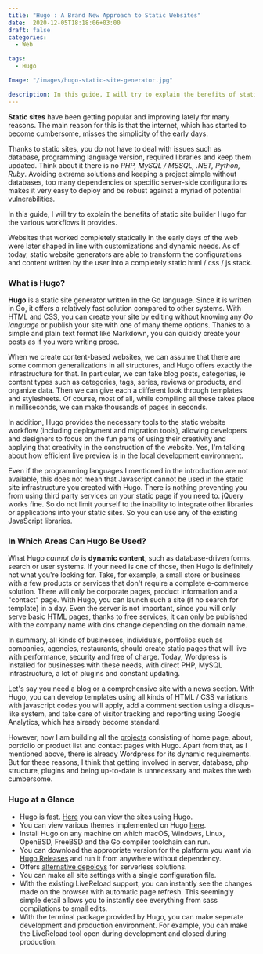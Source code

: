 ```yaml
---
title: "Hugo : A Brand New Approach to Static Websites"
date:  2020-12-05T18:18:06+03:00
draft: false
categories:
  - Web

tags:
  - Hugo

Image: "/images/hugo-static-site-generator.jpg"

description: In this guide, I will try to explain the benefits of static site builder Hugo for the various workflows it provides.
---
```


**Static sites** have been getting popular and improving lately for many reasons. The main reason for this is that the internet, which has started to become cumbersome, misses the simplicity of the early days.

Thanks to static sites, you do not have to deal with issues such as database, programming language version, required libraries and keep them updated. Think about it there is no *PHP, MySQL / MSSQL, .NET, Python, Ruby*. Avoiding extreme solutions and keeping a project simple without databases, too many dependencies or specific server-side configurations makes it very easy to deploy and be robust against a myriad of potential vulnerabilities.

In this guide, I will try to explain the benefits of static site builder Hugo for the various workflows it provides.

Websites that worked completely statically in the early days of the web were later shaped in line with customizations and dynamic needs. As of today, static website generators are able to transform the configurations and content written by the user into a completely static html / css / js stack.

### What is Hugo?

**Hugo** is a static site generator written in the Go language. Since it is written in Go, it offers a relatively fast solution compared to other systems. With HTML and CSS, you can create your site by editing without knowing any *Go language* or publish your site with one of many theme options. Thanks to a simple and plain text format like Markdown, you can quickly create your posts as if you were writing prose.

When we create content-based websites, we can assume that there are some common generalizations in all structures, and Hugo offers exactly the infrastructure for that. In particular, we can take blog posts, categories, ie content types such as categories, tags, series, reviews or products, and organize data. Then we can give each a different look through templates and stylesheets. Of course, most of all, while compiling all these takes place in milliseconds, we can make thousands of pages in seconds.

In addition, Hugo provides the necessary tools to the static website workflow (including deployment and migration tools), allowing developers and designers to focus on the fun parts of using their creativity and applying that creativity in the construction of the website. Yes, I'm talking about how efficient live preview is in the local development environment.

Even if the programming languages I mentioned in the introduction are not available, this does not mean that Javascript cannot be used in the static site infrastructure you created with Hugo. There is nothing preventing you from using third party services on your static page if you need to. jQuery works fine. So do not limit yourself to the inability to integrate other libraries or applications into your static sites. So you can use any of the existing JavaScript libraries.

### In Which Areas Can Hugo Be Used?

What Hugo *cannot do* is **dynamic content**, such as database-driven forms, search or user systems. If your need is one of those, then Hugo is definitely not what you're looking for. Take, for example, a small store or business with a few products or services that don't require a complete e-commerce solution. There will only be corporate pages, product information and a "contact" page. With Hugo, you can launch such a site (if no search for template) in a day. Even the server is not important, since you will only serve basic HTML pages, thanks to free services, it can only be published with the company name with dns change depending on the domain name.

In summary, all kinds of businesses, individuals, portfolios such as companies, agencies, restaurants, should create static pages that will live with performance, security and free of charge. Today, Wordpress is installed for businesses with these needs, with direct PHP, MySQL infrastructure, a lot of plugins and constant updating.

Let's say you need a blog or a comprehensive site with a news section. With Hugo, you can develop templates using all kinds of HTML / CSS variations with javascript codes you will apply, add a comment section using a disqus-like system, and take care of visitor tracking and reporting using Google Analytics, which has already become standard.

However, now I am building all the [projects](/projects) consisting of home page, about, portfolio or product list and contact pages with Hugo. Apart from that, as I mentioned above, there is already Wordpress for its dynamic requirements. But for these reasons, I think that getting involved in server, database, php structure, plugins and being up-to-date is unnecessary and makes the web cumbersome.

### Hugo at a Glance

* Hugo is fast. [Here](https://gohugo.io/showcase/) you can view the sites using Hugo.
* You can view various themes implemented on Hugo [here](https://themes.gohugo.io/).
* Install Hugo on any machine on which macOS, Windows, Linux, OpenBSD, FreeBSD and the Go compiler toolchain can run.
* You can download the appropriate version for the platform you want via [Hugo Releases](https://github.com/gohugoio/hugo/releases) and run it from anywhere without dependency.
* Offers [alternative depoloys](https://gohugo.io/hosting-and-deployment/) for serverless solutions.
* You can make all site settings with a single configuration file.
* With the existing LiveReload support, you can instantly see the changes made on the browser with automatic page refresh. This seemingly simple detail allows you to instantly see everything from sass compilations to small edits.
* With the terminal package provided by Hugo, you can make seperate development and production environment. For example, you can make the LiveReload tool open during development and closed during production.
